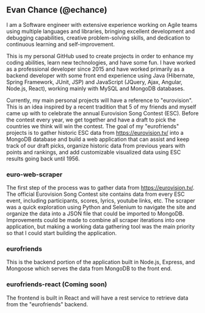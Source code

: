 ## Evan Chance (@echance)

I am a Software engineer with extensive experience working on Agile teams using multiple languages and libraries, bringing excellent development and debugging capabilities, creative problem-solving skills, and dedication to continuous learning and self-improvement.

This is my personal GitHub used to create projects in order to enhance my coding abilities, learn new technologies, and have some fun. I have worked as a professional
developer since 2015 and have worked primarily as a backend developer with some front end experience using Java (Hibernate, Spring Framework, JUnit, JSP) 
and JavaScript (JQuery, Ajax, Angular, Node.js, React), working mainly with MySQL and MongoDB databases.

Currently, my main personal projects will have a reference to "eurovision". This is an idea inspired by a recent tradition that 5 of my friends 
and myself came up with to celebrate the annual Eurovision Song Contest (ESC). Before the contest every year, we get together and have a draft to pick the countries
we think will win the contest. The goal of my "eurofriends" projects is to gather historic ESC data from https://eurovision.tv/ 
into a MongoDB database and build a web application that can assist and keep track of our draft picks, organize historic data from previous years with points
and rankings, and add customizable visualized data using ESC results going back until 1956.

### euro-web-scraper

The first step of the process was to gather data from https://eurovision.tv/. The official Eurovision Song Contest site contains data from every ESC event,
including participants, scores, lyrics, youtube links, etc. The scraper was a quick exploration using Python and Selenium to navigate the site and organize
the data into a JSON file that could be imported to MongoDB. Improvements could be made to combine all scraper iterations into one application, but making
a working data gathering tool was the main priority so that I could start building the application.

### eurofriends

This is the backend portion of the application built in Node.js, Express, and Mongoose which serves the data from MongoDB to the front end.

### eurofriends-react (Coming soon)

The frontend is built in React and will have a rest service to retrieve data from the "eurofriends" backend.
